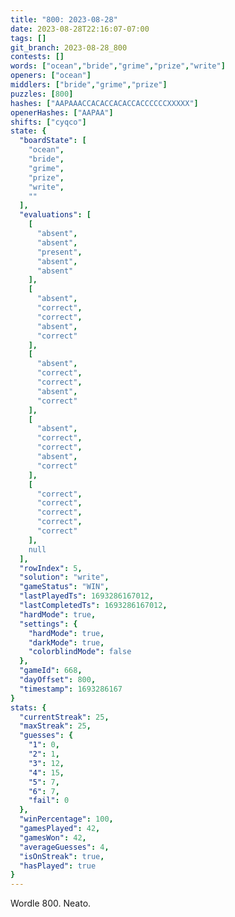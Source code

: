 ```yaml
---
title: "800: 2023-08-28"
date: 2023-08-28T22:16:07-07:00
tags: []
git_branch: 2023-08-28_800
contests: []
words: ["ocean","bride","grime","prize","write"]
openers: ["ocean"]
middlers: ["bride","grime","prize"]
puzzles: [800]
hashes: ["AAPAAACCACACCACACCACCCCCCXXXXX"]
openerHashes: ["AAPAA"]
shifts: ["cyqco"]
state: {
  "boardState": [
    "ocean",
    "bride",
    "grime",
    "prize",
    "write",
    ""
  ],
  "evaluations": [
    [
      "absent",
      "absent",
      "present",
      "absent",
      "absent"
    ],
    [
      "absent",
      "correct",
      "correct",
      "absent",
      "correct"
    ],
    [
      "absent",
      "correct",
      "correct",
      "absent",
      "correct"
    ],
    [
      "absent",
      "correct",
      "correct",
      "absent",
      "correct"
    ],
    [
      "correct",
      "correct",
      "correct",
      "correct",
      "correct"
    ],
    null
  ],
  "rowIndex": 5,
  "solution": "write",
  "gameStatus": "WIN",
  "lastPlayedTs": 1693286167012,
  "lastCompletedTs": 1693286167012,
  "hardMode": true,
  "settings": {
    "hardMode": true,
    "darkMode": true,
    "colorblindMode": false
  },
  "gameId": 668,
  "dayOffset": 800,
  "timestamp": 1693286167
}
stats: {
  "currentStreak": 25,
  "maxStreak": 25,
  "guesses": {
    "1": 0,
    "2": 1,
    "3": 12,
    "4": 15,
    "5": 7,
    "6": 7,
    "fail": 0
  },
  "winPercentage": 100,
  "gamesPlayed": 42,
  "gamesWon": 42,
  "averageGuesses": 4,
  "isOnStreak": true,
  "hasPlayed": true
}
---
```

<!-- more -->
Wordle 800. Neato. 
